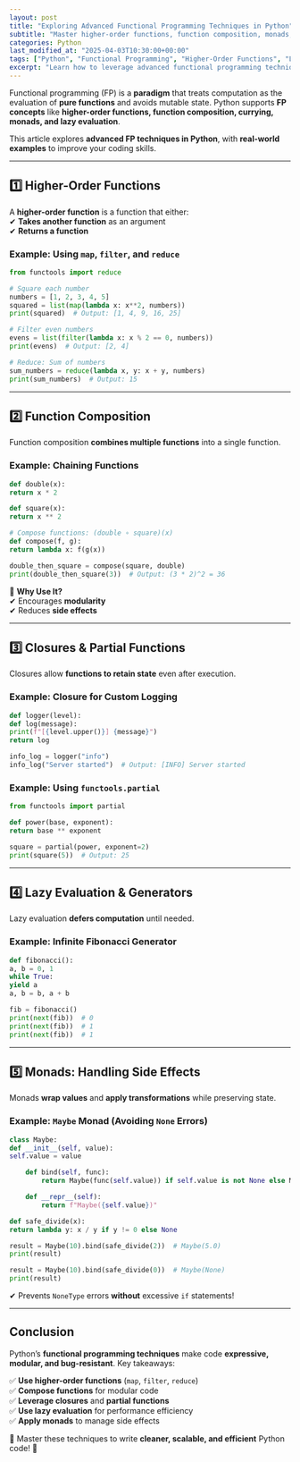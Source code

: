 ```yaml
---
layout: post
title: "Exploring Advanced Functional Programming Techniques in Python"
subtitle: "Master higher-order functions, function composition, monads, and more"
categories: Python
last_modified_at: "2025-04-03T10:30:00+00:00"
tags: ["Python", "Functional Programming", "Higher-Order Functions", "Lambdas", "Monads", "Closures"]
excerpt: "Learn how to leverage advanced functional programming techniques in Python to write concise, expressive, and efficient code."
---
```

Functional programming (FP) is a **paradigm** that treats computation as the evaluation of **pure functions** and avoids mutable state. Python supports **FP concepts** like **higher-order functions, function composition, currying, monads, and lazy evaluation**.

This article explores **advanced FP techniques in Python**, with **real-world examples** to improve your coding skills.

---

## 1️⃣ Higher-Order Functions

A **higher-order function** is a function that either:  
✔ **Takes another function** as an argument  
✔ **Returns a function**

### Example: Using `map`, `filter`, and `reduce`

```python
from functools import reduce

# Square each number
numbers = [1, 2, 3, 4, 5]  
squared = list(map(lambda x: x**2, numbers))  
print(squared)  # Output: [1, 4, 9, 16, 25]

# Filter even numbers
evens = list(filter(lambda x: x % 2 == 0, numbers))  
print(evens)  # Output: [2, 4]

# Reduce: Sum of numbers
sum_numbers = reduce(lambda x, y: x + y, numbers)  
print(sum_numbers)  # Output: 15  
```

---

## 2️⃣ Function Composition

Function composition **combines multiple functions** into a single function.

### Example: Chaining Functions

```python
def double(x):  
return x * 2

def square(x):  
return x ** 2

# Compose functions: (double ∘ square)(x)
def compose(f, g):  
return lambda x: f(g(x))

double_then_square = compose(square, double)  
print(double_then_square(3))  # Output: (3 * 2)^2 = 36  
```

🔹 **Why Use It?**  
✔ Encourages **modularity**  
✔ Reduces **side effects**

---

## 3️⃣ Closures & Partial Functions

Closures allow **functions to retain state** even after execution.

### Example: Closure for Custom Logging

```python
def logger(level):  
def log(message):  
print(f"[{level.upper()}] {message}")  
return log

info_log = logger("info")  
info_log("Server started")  # Output: [INFO] Server started  
```

### Example: Using `functools.partial`

```python
from functools import partial

def power(base, exponent):  
return base ** exponent

square = partial(power, exponent=2)  
print(square(5))  # Output: 25  
```

---

## 4️⃣ Lazy Evaluation & Generators

Lazy evaluation **defers computation** until needed.

### Example: Infinite Fibonacci Generator

```python
def fibonacci():  
a, b = 0, 1  
while True:  
yield a  
a, b = b, a + b

fib = fibonacci()  
print(next(fib))  # 0  
print(next(fib))  # 1  
print(next(fib))  # 1  
```

---

## 5️⃣ Monads: Handling Side Effects

Monads **wrap values** and **apply transformations** while preserving state.

### Example: `Maybe` Monad (Avoiding `None` Errors)

```python
class Maybe:  
def __init__(self, value):  
self.value = value

    def bind(self, func):  
        return Maybe(func(self.value)) if self.value is not None else Maybe(None)  

    def __repr__(self):  
        return f"Maybe({self.value})"  

def safe_divide(x):  
return lambda y: x / y if y != 0 else None

result = Maybe(10).bind(safe_divide(2))  # Maybe(5.0)  
print(result)

result = Maybe(10).bind(safe_divide(0))  # Maybe(None)  
print(result)  
```

✔ Prevents `NoneType` errors **without** excessive `if` statements!

---

## Conclusion

Python’s **functional programming techniques** make code **expressive, modular, and bug-resistant**. Key takeaways:

✅ **Use higher-order functions** (`map`, `filter`, `reduce`)  
✅ **Compose functions** for modular code  
✅ **Leverage closures** and **partial functions**  
✅ **Use lazy evaluation** for performance efficiency  
✅ **Apply monads** to manage side effects

📌 Master these techniques to write **cleaner, scalable, and efficient** Python code! 🚀


